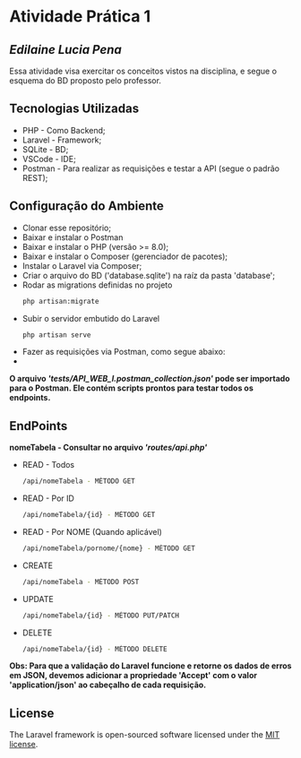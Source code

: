 # Atividade Prática 1
## _Edilaine Lucia Pena_

Essa atividade visa exercitar os conceitos vistos na disciplina,
e segue o esquema do BD proposto pelo professor.

## Tecnologias Utilizadas

- PHP - Como Backend;
- Laravel - Framework;
- SQLite - BD;
- VSCode - IDE;
- Postman - Para realizar as requisições e testar a API (segue o padrão REST);

## Configuração do Ambiente

- Clonar esse repositório;
- Baixar e instalar o Postman
- Baixar e instalar o PHP (versão >= 8.0);
- Baixar e instalar o Composer (gerenciador de pacotes);
- Instalar o Laravel via Composer;
- Criar o arquivo do BD ('database.sqlite') na raíz da pasta 'database';
- Rodar as migrations definidas no projeto
    ```sh
    php artisan:migrate
    ```
- Subir o servidor embutido do  Laravel
    ```sh
    php artisan serve
    ```
- Fazer as requisições via Postman, como segue abaixo:
- 
**O arquivo _'tests/API_WEB_I.postman_collection.json'_ pode ser importado para o Postman. Ele contém scripts prontos para testar todos os endpoints.**

## EndPoints

**nomeTabela - Consultar no arquivo _'routes/api.php'_**

- READ - Todos
    ```sh
    /api/nomeTabela - MÉTODO GET
    ```
- READ - Por ID
    ```sh
    /api/nomeTabela/{id} - MÉTODO GET
    ```
- READ - Por NOME (Quando aplicável)
    ```sh
    /api/nomeTabela/pornome/{nome} - MÉTODO GET
    ```
- CREATE
    ```sh
    /api/nomeTabela - MÉTODO POST
    ```
- UPDATE
    ```sh
    /api/nomeTabela/{id} - MÉTODO PUT/PATCH
    ```
- DELETE
    ```sh
    /api/nomeTabela/{id} - MÉTODO DELETE
    ```
**Obs: Para que a validação do Laravel funcione e retorne os dados de erros em JSON, devemos adicionar a propriedade 'Accept' com o valor 'application/json' ao cabeçalho de cada requisição.**

## License

The Laravel framework is open-sourced software licensed under the [MIT license](https://opensource.org/licenses/MIT).
